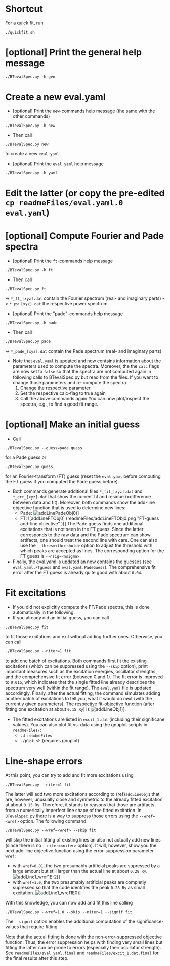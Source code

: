 
# Shortcut

For a quick fit, run
```
./quickfit.sh
```

# [optional] Print the general help message

```
./BTevalSpec.py -h gen
```

# Create a new eval.yaml

- [optional] Print the `new`-commands help message (the same with the other commands)
```
./BTevalSpec.py -h new
```
- Then call
```
./BTevalSpec.py new
```
to create a new `eval.yaml`.
- [optional] Print the `eval.yaml` help message
```
./BTevalSpec.py -h yaml
```

# Edit the latter (or copy the pre-edited `cp readmeFiles/eval.yaml.0 eval.yaml`)

# [optional] Compute Fourier and Pade spectra

- [optional] Print the `ft`-commands help message
```
./BTevalSpec.py -h ft
```
- Then call
```
./BTevalSpec.py ft
```
  -> `*_ft_[xyz].dat` contain the Fourier spectrum (real- and imaginary parts)
  -> `*_pw_[xyz].dat` the respective power spectrum
- [optional] Print the "pade"-commands help message
```
./BTevalSpec.py -h pade
```
- Then call
```
./BTevalSpec.py pade
```
  -> `*_pade_[xyz].dat` contain the Pade spectrum (real- and imaginary parts)
- Note that `eval.yaml` is updated and now contains information about the parameters used to compute the spectra.
Moreover, the the `calc` flags are now set to `false` so that the spectra are not computed again in following calls to BTevalSpec.py but read from the files.
If you want to change those parameters and re-compute the spectra
  1. Change the respective parameter
  2. Set the respective calc-flag to true again
  3. Call the above commands again
You can now plot/inspect the spectra, e.g., to find a good fit range.

# [optional] Make an initial guess
  
- Call
```
./BTevalSpec.py --guess=pade guess
```
  for a Pade guess or
```
./BTevalSpec.py guess
```
  for an Fourier-transform (FT) guess (reset the `eval.yaml` before computing the FT guess if you computed the Pade guess before).
- Both commands generate additional files `*_fit_[xyz].dat` and `*_err_[xyz].dat` that show the current fit and residue (=difference between data and fit).
  Moreover, both commands show the add-line objective function that is used to determine new lines:
  - Pade: ![addLinePadeObj0](readmeFiles/addLinePadeObj0.png "Pade-guess add-line objective"))]
  - FT:   ![addLineFTObj0]  (readmeFiles/addLineFTObj0.png   "FT-guess add-line objective"  ))]
  The Pade guess finds one additional excitations that is not seen in the FT guess.
  Since the latter corresponds to the raw data and the Pade spectrum can show artifacts, one should treat the second line with care.
  One can also use the `--thres=<threshold>` option to adjust the threshold with which peaks are accepted as lines.
  The corresponding option for the FT guess is `--nsig=<nsigma>`.
- Finally, the eval.yaml is updated an now contains the guesses (see `eval.yaml.FTguess` and `eval.yaml.PadeGuess`).
  The comprehensive fit error after the FT guess is already quite good with about `0.04`.

# Fit excitations

- If you did not explicitly compute the FT/Pade spectra, this is done automatically in the following.
- If you already did an initial guess, you can call
```
./BTevalSpec.py fit
```
  to fit those excitations and exit without adding further ones.
  Otherwise, you can call
```
./BTevalSpec.py --niter=1 fit
```
  to add one batch of excitations.
  Both commands first fit the existing excitations (which can be suppressed using the `--skip` option), print important measures such as the excitation energies, oscillator strengths, and the comprehensive fit error (between 0 and 1).
  The fit error is improved to `0.015`, which indicates that the single fitted line already describes the spectrum very well (within the fit range).
  The `eval.yaml` file is updated accordingly.
  Finally, after the actual fitting, the command simulates adding another batch of excitations to tell you, what it would do next (with the currently given parameters).
  The respective fit-objective function (after fitting one excitation at about `0.15 Ry`) is ![addLineObj1](readmeFiles/addLineObj1.png   "Add-line objective after the first fit"  ))].
- The fitted excitations are listed in `excit_1.dat` (including their significane values).
  You can also plot fit vs. data using the gnuplot scripts in `readmeFiles/`:
  - `cd readmeFiles`
  - `./plot.sh` (requires gnuplot)

# Line-shape errors

At this point, you can try to add and fit more excitations using
```
./BTevalSpec.py --niter=1 fit
```
The latter will add two more excitations according to {ref}`addLineObj1` that are, however, unusually close and symmetric to the already fitted excitation at about `0.15 Ry`.
Therefore, it stands to reasons that those are artifacts from a numerically imperfect line shape of the fitted excitation.
In `BTevalSpec.py` there is a way to suppress those errors using the `--wref=<wref>` option.
The following command
```
./BTevalSpec.py --wref=<wref> --skip fit
```
will skip the initial fitting of existing lines an also not actually add new lines (since there is no `--niter=<niter>` option).
It will, however, show you the next add-line objective function using the error-suppression parameter `wref`:
- with `wref=0.01`, the two presumably artificial peaks are supressed by a large amount but still larger than the actual line at about `0.28 Ry`.
  ![addLine1_wref1E-2](readmeFiles/addLineObj1_wref1E-2.png "Add-line objective after first fit with wref=0.01"))]
- with `wref=1.0`, the two presumably artificial peaks are completly supressed so that the code identifies the peak `0.28 Ry` as small excitation. 
  ![addLine1_wref1E0](readmeFiles/addLineObj1_wref1E0.png "Add-line objective after first fit with wref=1.0"))]

With this knowledge, you can now add and fit this line calling
```
./BTevalSpec.py --wref=1.0 --skip --niter=1 --signif fit
```
The `--signif` option enables the additional computation of the significance-values that require fitting.

Note that the actual fitting is done with the non-error-suppressed objective function. Thus, the error suppression helps with finding very small lines but fitting the latter can be prone to errors (especially their oscillator strength).
See `readmeFiles/eval.yaml.final` and `readmeFiles/excit_1.dat.final` for the final results after this step.
